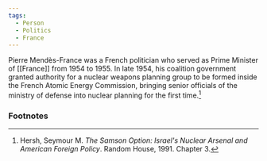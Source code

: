 ```yaml
---
tags:
  - Person
  - Politics
  - France
---
```

Pierre Mendès-France was a French politician who served as Prime Minister of [[France]] from 1954 to 1955. In late 1954, his coalition government granted authority for a nuclear weapons planning group to be formed inside the French Atomic Energy Commission, bringing senior officials of the ministry of defense into nuclear planning for the first time.[^1]

### Footnotes

[^1]: Hersh, Seymour M. *The Samson Option: Israel's Nuclear Arsenal and American Foreign Policy*. Random House, 1991. Chapter 3.